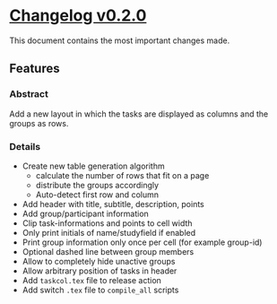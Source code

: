 # [Changelog v0.2.0](changelogs/v0.2.0.md)

This document contains the most important changes made.

## Features

### Abstract

Add a new layout in which the tasks are displayed as columns and the groups as rows.

### Details

- Create new table generation algorithm
    - calculate the number of rows that fit on a page
    - distribute the groups accordingly
    - Auto-detect first row and column
- Add header with title, subtitle, description, points
- Add group/participant information
- Clip task-informations and points to cell width
- Only print initials of name/studyfield if enabled
- Print group information only once per cell (for example group-id)
- Optional dashed line between group members
- Allow to completely hide unactive groups
- Allow arbitrary position of tasks in header
- Add `taskcol.tex` file to release action
- Add switch `.tex` file to `compile_all` scripts
